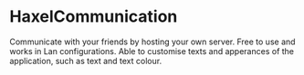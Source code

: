 # HaxelCommunication
Communicate with your friends by hosting your own server. Free to use and works in Lan configurations.
Able to customise texts and apperances of the application, such as text and text colour.
